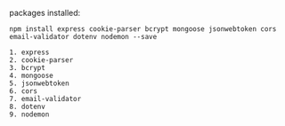 packages installed:

`npm install express cookie-parser bcrypt mongoose jsonwebtoken cors email-validator dotenv nodemon --save`

    1. express
    2. cookie-parser
    3. bcrypt
    4. mongoose
    5. jsonwebtoken
    6. cors
    7. email-validator
    8. dotenv
    9. nodemon
